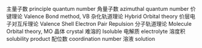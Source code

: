 主量子数 principle quantum number
角量子数 azimuthal quantum number
价键理论 Valence Bond method, VB
杂化轨道理论 Hybrid Orbital theory
价层电子对互斥理论 Valence Shell Electron Pair Repulsion
分子轨道理论 Molecule Orbital theory, MO
晶体 crystal 
难溶的 Isoluble 
电解质 electrolyte 
溶度积 solubility product 
配位数 coordination number
溶液 solution 
